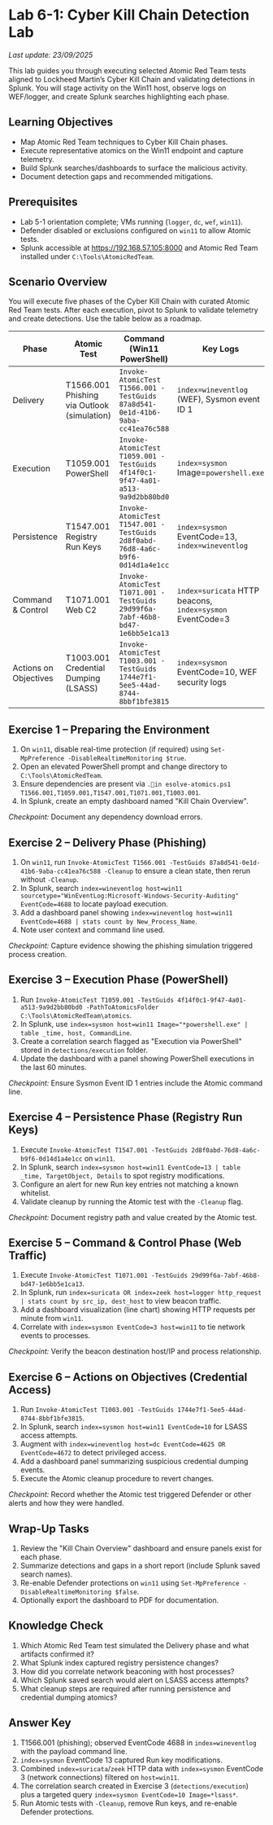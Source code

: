 
# Lab 6-1: Cyber Kill Chain Detection Lab
_Last update: 23/09/2025_

This lab guides you through executing selected Atomic Red Team tests aligned to Lockheed Martin’s Cyber Kill Chain and validating detections in Splunk. You will stage activity on the Win11 host, observe logs on WEF/logger, and create Splunk searches highlighting each phase.
## Learning Objectives
- Map Atomic Red Team techniques to Cyber Kill Chain phases.
- Execute representative atomics on the Win11 endpoint and capture telemetry.
- Build Splunk searches/dashboards to surface the malicious activity.
- Document detection gaps and recommended mitigations.
## Prerequisites
- Lab 5-1 orientation complete; VMs running (`logger`, `dc`, `wef`, `win11`).
- Defender disabled or exclusions configured on `win11` to allow Atomic tests.
- Splunk accessible at <https://192.168.57.105:8000> and Atomic Red Team installed under `C:\Tools\AtomicRedTeam`.
## Scenario Overview
You will execute five phases of the Cyber Kill Chain with curated Atomic Red Team tests. After each execution, pivot to Splunk to validate telemetry and create detections. Use the table below as a roadmap.

| Phase | Atomic Test | Command (Win11 PowerShell) | Key Logs |
| --- | --- | --- | --- |
| Delivery | T1566.001 Phishing via Outlook (simulation) | `Invoke-AtomicTest T1566.001 -TestGuids 87a8d541-0e1d-41b6-9aba-cc41ea76c588` | `index=wineventlog` (WEF), Sysmon event ID 1 |
| Execution | T1059.001 PowerShell | `Invoke-AtomicTest T1059.001 -TestGuids 4f14f0c1-9f47-4a01-a513-9a9d2bb80bd0` | `index=sysmon` Image=`powershell.exe` |
| Persistence | T1547.001 Registry Run Keys | `Invoke-AtomicTest T1547.001 -TestGuids 2d8f0abd-76d8-4a6c-b9f6-0d14d1a4e1cc` | `index=sysmon` EventCode=13, `index=wineventlog` |
| Command & Control | T1071.001 Web C2 | `Invoke-AtomicTest T1071.001 -TestGuids 29d99f6a-7abf-46b8-bd47-1e6bb5e1ca13` | `index=suricata` HTTP beacons, `index=sysmon` EventCode=3 |
| Actions on Objectives | T1003.001 Credential Dumping (LSASS) | `Invoke-AtomicTest T1003.001 -TestGuids 1744e7f1-5ee5-44ad-8744-8bbf1bfe3815` | `index=sysmon` EventCode=10, WEF security logs |
## Exercise 1 – Preparing the Environment
1. On `win11`, disable real-time protection (if required) using `Set-MpPreference -DisableRealtimeMonitoring $true`.
2. Open an elevated PowerShell prompt and change directory to `C:\Tools\AtomicRedTeam`.
3. Ensure dependencies are present via `.in
esolve-atomics.ps1 T1566.001,T1059.001,T1547.001,T1071.001,T1003.001`.
4. In Splunk, create an empty dashboard named "Kill Chain Overview".

*Checkpoint:* Document any dependency download errors.
## Exercise 2 – Delivery Phase (Phishing)
1. On `win11`, run `Invoke-AtomicTest T1566.001 -TestGuids 87a8d541-0e1d-41b6-9aba-cc41ea76c588 -Cleanup` to ensure a clean state, then rerun without `-Cleanup`.
2. In Splunk, search `index=wineventlog host=win11 sourcetype="WinEventLog:Microsoft-Windows-Security-Auditing" EventCode=4688` to locate payload execution.
3. Add a dashboard panel showing `index=wineventlog host=win11 EventCode=4688 | stats count by New_Process_Name`.
4. Note user context and command line used.

*Checkpoint:* Capture evidence showing the phishing simulation triggered process creation.
## Exercise 3 – Execution Phase (PowerShell)
1. Run `Invoke-AtomicTest T1059.001 -TestGuids 4f14f0c1-9f47-4a01-a513-9a9d2bb80bd0 -PathToAtomicsFolder C:\Tools\AtomicRedTeam\atomics`.
2. In Splunk, use `index=sysmon host=win11 Image="*powershell.exe" | table _time, host, CommandLine`.
3. Create a correlation search flagged as "Execution via PowerShell" stored in `detections/execution` folder.
4. Update the dashboard with a panel showing PowerShell executions in the last 60 minutes.

*Checkpoint:* Ensure Sysmon Event ID 1 entries include the Atomic command line.
## Exercise 4 – Persistence Phase (Registry Run Keys)
1. Execute `Invoke-AtomicTest T1547.001 -TestGuids 2d8f0abd-76d8-4a6c-b9f6-0d14d1a4e1cc` on `win11`.
2. In Splunk, search `index=sysmon host=win11 EventCode=13 | table _time, TargetObject, Details` to spot registry modifications.
3. Configure an alert for new Run key entries not matching a known whitelist.
4. Validate cleanup by running the Atomic test with the `-Cleanup` flag.

*Checkpoint:* Document registry path and value created by the Atomic test.
## Exercise 5 – Command & Control Phase (Web Traffic)
1. Execute `Invoke-AtomicTest T1071.001 -TestGuids 29d99f6a-7abf-46b8-bd47-1e6bb5e1ca13`.
2. In Splunk, run `index=suricata OR index=zeek host=logger http_request | stats count by src_ip, dest_host` to view beacon traffic.
3. Add a dashboard visualization (line chart) showing HTTP requests per minute from `win11`.
4. Correlate with `index=sysmon EventCode=3 host=win11` to tie network events to processes.

*Checkpoint:* Verify the beacon destination host/IP and process relationship.
## Exercise 6 – Actions on Objectives (Credential Access)
1. Run `Invoke-AtomicTest T1003.001 -TestGuids 1744e7f1-5ee5-44ad-8744-8bbf1bfe3815`.
2. In Splunk, search `index=sysmon host=win11 EventCode=10` for LSASS access attempts.
3. Augment with `index=wineventlog host=dc EventCode=4625 OR EventCode=4672` to detect privileged access.
4. Add a dashboard panel summarizing suspicious credential dumping events.
5. Execute the Atomic cleanup procedure to revert changes.

*Checkpoint:* Record whether the Atomic test triggered Defender or other alerts and how they were handled.
## Wrap-Up Tasks
1. Review the "Kill Chain Overview" dashboard and ensure panels exist for each phase.
2. Summarize detections and gaps in a short report (include Splunk saved search names).
3. Re-enable Defender protections on `win11` using `Set-MpPreference -DisableRealtimeMonitoring $false`.
4. Optionally export the dashboard to PDF for documentation.

## Knowledge Check
1. Which Atomic Red Team test simulated the Delivery phase and what artifacts confirmed it?
2. What Splunk index captured registry persistence changes?
3. How did you correlate network beaconing with host processes?
4. Which Splunk saved search would alert on LSASS access attempts?
5. What cleanup steps are required after running persistence and credential dumping atomics?

## Answer Key
1. T1566.001 (phishing); observed EventCode 4688 in `index=wineventlog` with the payload command line.
2. `index=sysmon` EventCode 13 captured Run key modifications.
3. Combined `index=suricata`/`zeek` HTTP data with `index=sysmon` EventCode 3 (network connections) filtered on `host=win11`.
4. The correlation search created in Exercise 3 (`detections/execution`) plus a targeted query `index=sysmon EventCode=10 Image=*lsass*`.
5. Run Atomic tests with `-Cleanup`, remove Run keys, and re-enable Defender protections.






